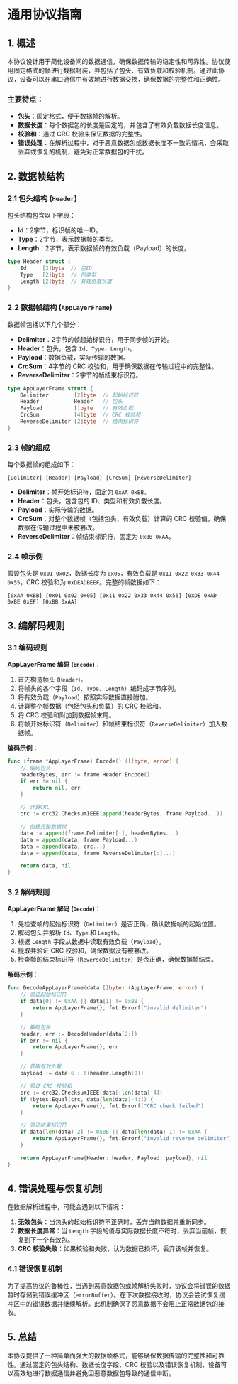 # 通用协议指南

## 1. 概述
本协议设计用于简化设备间的数据通信，确保数据传输的稳定性和可靠性。协议使用固定格式的帧进行数据封装，并包括了包头、有效负载和校验机制。通过此协议，设备可以在串口通信中有效地进行数据交换，确保数据的完整性和正确性。

### 主要特点：
- **包头**：固定格式，便于数据帧的解析。
- **数据长度**：每个数据包的长度是固定的，并包含了有效负载数据长度信息。
- **校验和**：通过 CRC 校验来保证数据的完整性。
- **错误处理**：在解析过程中，对于恶意数据包或数据长度不一致的情况，会采取丢弃或恢复的机制，避免对正常数据包的干扰。

## 2. 数据帧结构

### 2.1 包头结构 (`Header`)

包头结构包含以下字段：

- **Id**：2字节，标识帧的唯一ID。
- **Type**：2字节，表示数据帧的类型。
- **Length**：2字节，表示数据帧的有效负载（Payload）的长度。

```go
type Header struct {
    Id     [2]byte  // 包ID
    Type   [2]byte  // 包类型
    Length [2]byte  // 有效负载长度
}
```

### 2.2 数据帧结构 (`AppLayerFrame`)

数据帧包括以下几个部分：

- **Delimiter**：2字节的帧起始标识符，用于同步帧的开始。
- **Header**：包头，包含 `Id`、`Type`、`Length`。
- **Payload**：数据负载，实际传输的数据。
- **CrcSum**：4字节的 CRC 校验和，用于确保数据在传输过程中的完整性。
- **ReverseDelimiter**：2字节的帧结束标识符。

```go
type AppLayerFrame struct {
    Delimiter        [2]byte  // 起始标识符
    Header           Header   // 包头
    Payload          []byte   // 有效负载
    CrcSum           [4]byte  // CRC 校验和
    ReverseDelimiter [2]byte  // 结束标识符
}
```

### 2.3 帧的组成
每个数据帧的组成如下：
```
[Delimiter] [Header] [Payload] [CrcSum] [ReverseDelimiter]
```
- **Delimiter**：帧开始标识符，固定为 `0xAA 0xBB`。
- **Header**：包头，包含包的 ID、类型和有效负载长度。
- **Payload**：实际传输的数据。
- **CrcSum**：对整个数据帧（包括包头、有效负载）计算的 CRC 校验值，确保数据在传输过程中未被篡改。
- **ReverseDelimiter**：帧结束标识符，固定为 `0xBB 0xAA`。

### 2.4 帧示例
假设包头是 `0x01 0x02`，数据长度为 `0x05`，有效负载是 `0x11 0x22 0x33 0x44 0x55`，CRC 校验和为 `0xDEADBEEF`。完整的帧数据如下：

```
[0xAA 0xBB] [0x01 0x02 0x05] [0x11 0x22 0x33 0x44 0x55] [0xDE 0xAD 0xBE 0xEF] [0xBB 0xAA]
```

## 3. 编解码规则

### 3.1 编码规则

**AppLayerFrame 编码 (`Encode`)**：
1. 首先构造帧头 (`Header`)。
2. 将帧头的各个字段（`Id`、`Type`、`Length`）编码成字节序列。
3. 将有效负载（`Payload`）按照实际数据直接附加。
4. 计算整个帧数据（包括包头和负载）的 CRC 校验和。
5. 将 CRC 校验和附加到数据帧末尾。
6. 将帧开始标识符（`Delimiter`）和帧结束标识符（`ReverseDelimiter`）加入数据帧。

**编码示例**：

```go
func (frame *AppLayerFrame) Encode() ([]byte, error) {
    // 编码包头
    headerBytes, err := frame.Header.Encode()
    if err != nil {
        return nil, err
    }

    // 计算CRC
    crc := crc32.ChecksumIEEE(append(headerBytes, frame.Payload...))

    // 创建完整数据帧
    data := append(frame.Delimiter[:], headerBytes...)
    data = append(data, frame.Payload...)
    data = append(data, crc...)
    data = append(data, frame.ReverseDelimiter[:]...)

    return data, nil
}
```

### 3.2 解码规则

**AppLayerFrame 解码 (`Decode`)**：
1. 先检查帧的起始标识符（`Delimiter`）是否正确，确认数据帧的起始位置。
2. 解码包头并解析 `Id`、`Type` 和 `Length`。
3. 根据 `Length` 字段从数据中读取有效负载（`Payload`）。
4. 提取并验证 CRC 校验和，确保数据没有被篡改。
5. 检查帧的结束标识符（`ReverseDelimiter`）是否正确，确保数据帧结束。

**解码示例**：

```go
func DecodeAppLayerFrame(data []byte) (AppLayerFrame, error) {
    // 验证起始标识符
    if data[0] != 0xAA || data[1] != 0xBB {
        return AppLayerFrame{}, fmt.Errorf("invalid delimiter")
    }

    // 解码包头
    header, err := DecodeHeader(data[2:])
    if err != nil {
        return AppLayerFrame{}, err
    }

    // 获取有效负载
    payload := data[6 : 6+header.Length[0]]

    // 验证 CRC 校验和
    crc := crc32.ChecksumIEEE(data[:len(data)-4])
    if !bytes.Equal(crc, data[len(data)-4:]) {
        return AppLayerFrame{}, fmt.Errorf("CRC check failed")
    }

    // 验证结束标识符
    if data[len(data)-2] != 0xBB || data[len(data)-1] != 0xAA {
        return AppLayerFrame{}, fmt.Errorf("invalid reverse delimiter")
    }

    return AppLayerFrame{Header: header, Payload: payload}, nil
}
```

## 4. 错误处理与恢复机制

在数据解析过程中，可能会遇到以下情况：
1. **无效包头**：当包头的起始标识符不正确时，丢弃当前数据并重新同步。
2. **数据长度异常**：当 `Length` 字段的值与实际数据长度不符时，丢弃当前帧，恢复到下一个有效包。
3. **CRC 校验失败**：如果校验和失败，认为数据已损坏，丢弃该帧并恢复。

### 4.1 错误恢复机制
为了提高协议的鲁棒性，当遇到恶意数据包或帧解析失败时，协议会将错误的数据暂时存储到错误缓冲区（`errorBuffer`）。在下次数据接收时，协议会尝试恢复缓冲区中的错误数据并继续解析。此机制确保了恶意数据不会阻止正常数据包的接收。

## 5. 总结

本协议提供了一种简单而强大的数据帧格式，能够确保数据传输的完整性和可靠性。通过固定的包头结构、数据长度字段、CRC 校验以及错误恢复机制，设备可以高效地进行数据通信并避免因恶意数据包导致的通信中断。